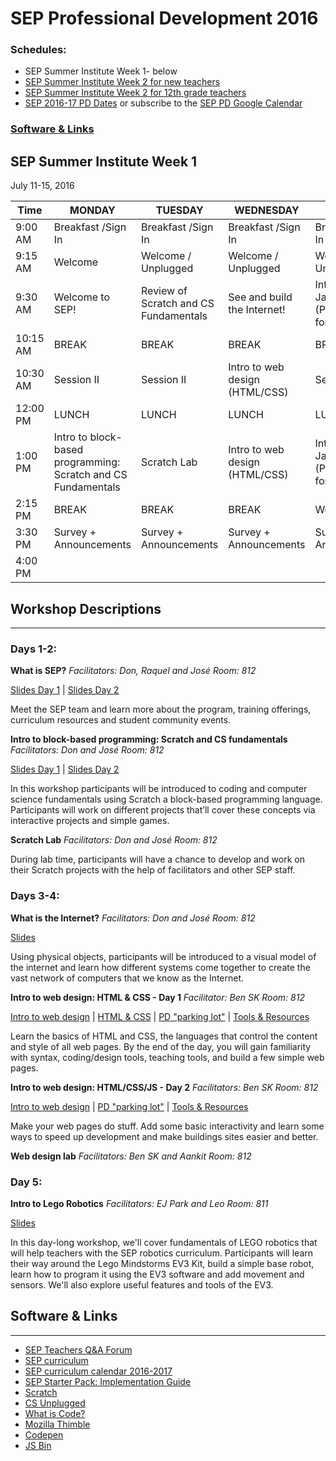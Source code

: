 # SEP Professional Development 2016
### Schedules:
* SEP Summer Institute Week 1- below
* [SEP Summer Institute Week 2 for new teachers](https://github.com/sepnyc/SEP-PD/blob/master/week2.md)
* [SEP Summer Institute Week 2 for 12th grade teachers](https://github.com/sepnyc/SEP-PD/blob/master/week2_12grade.md)
* [SEP 2016-17 PD Dates](https://drive.google.com/open?id=1scIhCYFxiCcKbgI1CG4HbLP8kZ7sSzzJVxxi3erTzkc) or subscribe to the [SEP PD Google Calendar](https://calendar.google.com/calendar/embed?src=strongschools.nyc_p8ub77g79n2k4f4ufi238pjh6k%40group.calendar.google.com&ctz=America/New_York) 

### [Software & Links](#links)


## SEP Summer Institute Week 1
July 11-15, 2016

|Time | MONDAY | TUESDAY | WEDNESDAY | THURSDAY | FRIDAY |
| ----|--------|---------|-----------|----------|--------|
| 9:00 AM |Breakfast /Sign In|Breakfast /Sign In|Breakfast /Sign In|Breakfast /Sign In|Breakfast /Sign In
9:15 AM |Welcome|Welcome / Unplugged|Welcome / Unplugged|Welcome / Unplugged|Welcome / Unplugged|
9:30 AM |Welcome to SEP!|Review of Scratch and CS Fundamentals|See and build the Internet!|Intro to Javascript (Programming for the Web)|Intro to Lego Robotics|
10:15 AM | BREAK | BREAK | BREAK | BREAK | BREAK
10:30 AM |Session II|Session II|Intro to web design (HTML/CSS)|Session II|Session II
12:00 PM |LUNCH|LUNCH|LUNCH|LUNCH|LUNCH|
1:00 PM |Intro to block-based programming: Scratch and CS Fundamentals| Scratch Lab|Intro to web design (HTML/CSS)|Intro to Javascript (Programming for the Web)|Intro to Lego Robotics|
2:15 PM | BREAK | BREAK | BREAK | Web Lab | BREAK
3:30 PM | Survey + Announcements | Survey + Announcements | Survey + Announcements | Survey + Announcements | Survey + Announcements
4:00 PM  |

## Workshop Descriptions
***
### Days 1-2:
**What is SEP?**
*Facilitators: Don, Raquel and José*
*Room: 812*

[Slides Day 1](https://docs.google.com/a/strongschools.nyc/presentation/d/1mcmN3BMaJgkRp2EaCaIBqRTN7riXwXDoCyFbkRMGUrU/edit?usp=sharing) | [Slides Day 2](https://docs.google.com/a/strongschools.nyc/presentation/d/1UeAGPU5u6_AkBxSTaFO5Ja8tzg_CWQeQ6nxKYJLznRk/edit?usp=sharing)

Meet the SEP team and learn more about the program, training offerings, curriculum resources and student community events.

**Intro to block-based programming: Scratch and CS fundamentals**
*Facilitators: Don and José*
*Room: 812*

[Slides Day 1](https://drive.google.com/a/strongschools.nyc/folderview?id=0B3omYkYPfQ0ydVcwM1Vzc0RiSVU&usp=sharing) | [Slides Day 2](https://docs.google.com/a/strongschools.nyc/presentation/d/1oSDqWrWGl-WtZC19RLhTzcUBPn94rGUZLjAaHG2fsHc/edit?usp=sharing)

In this workshop participants will be introduced to coding and computer science fundamentals using Scratch a block-based programming language. Participants will work on different projects that’ll cover these concepts via interactive projects and simple games.

**Scratch Lab**
*Facilitators: Don and José*
*Room: 812*

During lab time, participants will have a chance to develop and work on their Scratch projects with the help of facilitators and other SEP staff.


### Days 3-4:

**What is the Internet?**
*Facilitators: Don and José*
*Room: 812*

[Slides](https://docs.google.com/a/strongschools.nyc/presentation/d/1BZHJmGMu8rLxmy8ao1LyFzZV_Hylc5jwqTZ6UxUZ9iQ/edit?usp=sharing)

Using physical objects, participants will be introduced to a visual model of the internet and learn how different systems come together to create the vast network of computers that we know as the Internet.

**Intro to web design: HTML & CSS - Day 1**
*Facilitator: Ben SK*
*Room: 812*

[Intro to web design](http://bsk.education/PD/IntroWebDesign/) | [HTML & CSS](http://bsk.education/PD/IntroWebDesign/Day1_HTML_CSS.html) | [PD "parking lot"](https://todaysmeet.com/SEP_Web_Design_PD) | [Tools & Resources](http://bsk.education/PD/IntroWebDesign/ToolsResources.html)

Learn the basics of HTML and CSS, the languages that control the content and style of all web pages. By the end of the day, you will gain familiarity with syntax, coding/design tools, teaching tools, and build a few simple web pages.

**Intro to web design: HTML/CSS/JS - Day 2**
*Facilitators: Ben SK*
*Room: 812*

[Intro to web design](http://bsk.education/PD/IntroWebDesign/) | [PD "parking lot"](https://todaysmeet.com/SEP_Web_Design_PD) | [Tools & Resources](http://bsk.education/PD/IntroWebDesign/ToolsResources.html)

Make your web pages do stuff. Add some basic interactivity and learn some ways to speed up development and make buildings sites easier and better. 

**Web design lab**
*Facilitators: Ben SK and Aankit*
*Room: 812*

### Day 5:

**Intro to Lego Robotics**
*Facilitators: EJ Park and Leo*
*Room: 811*

[Slides](https://docs.google.com/a/strongschools.nyc/presentation/d/14TBfvuLAW25tUgawHzW0FwseUPyednJ_4YT7DTebst8/edit?usp=sharing)

In this day-long workshop, we'll cover fundamentals of LEGO robotics that will help teachers with the SEP robotics curriculum. Participants will learn their way around the Lego Mindstorms EV3 Kit, build a simple base robot, learn how to program it using the EV3 software and add movement and sensors.  We'll also explore useful features and tools of the EV3. 

## <a name="links">Software & Links</a>
***
*   [SEP Teachers Q&A Forum](http://tinyurl.com/septeachers)
*   [SEP curriculum](https://drive.google.com/open?id=0B8D2ft9M8qQCamQwZGpJMEU2TEk)
*   [SEP curriculum calendar 2016-2017](https://docs.google.com/a/strongschools.nyc/document/d/10a8UPH6-v-aoAXGVo1c68VapsTHkJXgzROd6vStX6ZU/edit?usp=sharing)
*   [SEP Starter Pack: Implementation Guide](https://drive.google.com/a/strongschools.nyc/file/d/0B1tN9SuyE6fxOHJOZkxsYURPRHc/view)
*   [Scratch](https://scratch.mit.edu/)
*   [CS Unplugged](http://csunplugged.org/)
*   [What is Code?](https://www.bloomberg.com/graphics/2015-paul-ford-what-is-code/)
*   [Mozilla Thimble](https://thimble.mozilla.org/en-US/)
*   [Codepen](http://codepen.io/)
*   [JS Bin](https://jsbin.com/?html,output)

